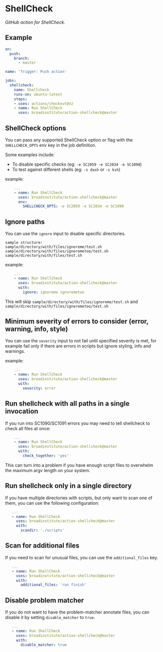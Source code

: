 # ShellCheck

_GitHub action for ShellCheck._

## Example

```yaml
on:
  push:
    branch:
      - master

name: 'Trigger: Push action'

jobs:
  shellcheck:
    name: Shellcheck
    runs-on: ubuntu-latest
    steps:
    - uses: actions/checkout@v2
    - name: Run ShellCheck
      uses: broadinstitute/action-shellcheck@master
```

## ShellCheck options

You can pass any supported ShellCheck option or flag with the `SHELLCHECK_OPTS` env key in the job definition.

Some examples include:

* To disable specific checks (eg: `-e SC2059 -e SC2034 -e SC1090`)
* To test against different shells (eg: `-s dash` or `-s ksh`)

example:

```yaml
    ...
    - name: Run ShellCheck
      uses: broadinstitute/action-shellcheck@master
      env:
        SHELLCHECK_OPTS: -e SC2059 -e SC2034 -e SC1090
```

## Ignore paths

You can use the `ignore` input to disable specific directories.

```text
sample structure:
sample/directory/with/files/ignoreme/test.sh
sample/directory/with/files/ignoremetoo/test.sh
sample/directory/with/files/test.sh
```

example:

```yaml
    ...
    - name: Run ShellCheck
      uses: broadinstitute/action-shellcheck@master
      with:
        ignore: ignoreme ignoremetoo
```

This will skip `sample/directory/with/files/ignoreme/test.sh` and `sample/directory/with/files/ignoremetoo/test.sh`

## Minimum severity of errors to consider (error, warning, info, style)

You can use the `severity` input to not fail until specified severity is met, for example fail only if there are errors in scripts but ignore styling, info and warnings.

example:

```yaml
    ...
    - name: Run ShellCheck
      uses: broadinstitute/action-shellcheck@master
      with:
        severity: error
```

## Run shellcheck with all paths in a single invocation

If you run into SC1090/SC1091 errors you may need to tell shellcheck to check
all files at once:

```yaml
    ...
    - name: Run ShellCheck
      uses: broadinstitute/action-shellcheck@master
      with:
        check_together: 'yes'
```

This can turn into a problem if you have enough script files to overwhelm the
maximum argv length on your system.

## Run shellcheck only in a single directory

If you have multiple directories with scripts, but only want to scan
one of them, you can use the following configuration:

```yaml
   ...
   - name: Run ShellCheck
     uses: broadinstitute/action-shellcheck@master
     with:
       scandir: './scripts'
```

## Scan for additional files

If you need to scan for unusual files, you can use the `additional_files` key.

```yaml
   ...
   - name: Run ShellCheck
     uses: broadinstitute/action-shellcheck@master
     with:
       additional_files: 'run finish'
```

## Disable problem matcher

If you do not want to have the problem-matcher annotate files, you can disable it
by setting `disable_matcher` to `true`.

```yaml
   ...
   - name: Run ShellCheck
     uses: broadinstitute/action-shellcheck@master
     with:
       disable_matcher: true
```
